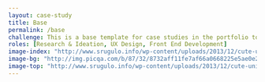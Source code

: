 ```yaml
---
layout: case-study
title: Base
permalink: /base
challenge: This is a base template for case studies in the portfolio to create a general grid & layout.
roles: [Research & Ideation, UX Design, Front End Development]
image-index: "http://www.srugulo.info/wp-content/uploads/2013/12/cute-unicorns-nvendyi3.jpg"
image-bg: "http://img.picqa.com/b/87/32/8732aff11fe7af66a0668225e5ae0e2b.jpg"
image-top: "http://www.srugulo.info/wp-content/uploads/2013/12/cute-unicorns-nvendyi3.jpg"
---
```


